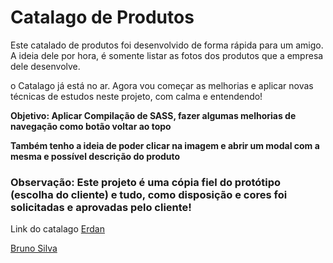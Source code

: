 # Catalago de Produtos

Este catalado de produtos foi desenvolvido de forma rápida para um amigo. A ideia dele  por hora, é somente listar as fotos dos produtos que a empresa dele desenvolve.

o Catalago já está no ar. Agora vou começar as melhorias e aplicar novas técnicas de estudos neste projeto, com calma e entendendo!

**Objetivo: Aplicar Compilação de SASS, fazer algumas melhorias de navegação como botão voltar ao topo**

**Também tenho a ideia de poder clicar na imagem e abrir um modal com a mesma e possível descrição do produto**


### **Observação: Este projeto é uma cópia fiel do protótipo (escolha do cliente) e tudo, como disposição e cores foi solicitadas e aprovadas pelo cliente!**


Link do catalago [Erdan](http://erdan.com.br/index.html)

[Bruno Silva](https://www.linkedin.com/in/bruno-silva0109/)
